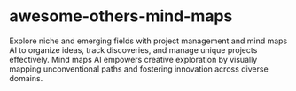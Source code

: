 # awesome-others-mind-maps
Explore niche and emerging fields with project management and mind maps AI to organize ideas, track discoveries, and manage unique projects effectively. Mind maps AI empowers creative exploration by visually mapping unconventional paths and fostering innovation across diverse domains.
